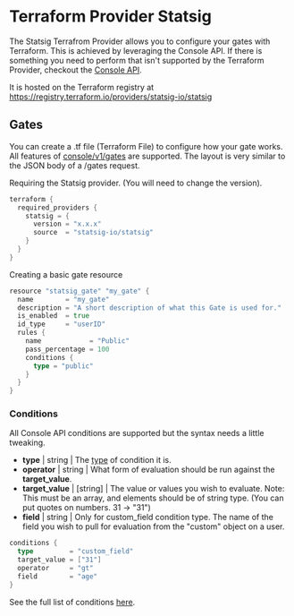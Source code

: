# Terraform Provider Statsig

The Statsig Terrafrom Provider allows you to configure your gates with Terraform. This is achieved by leveraging the Console API. If there is something you need to perform that isn't supported by the Terraform Provider, checkout the [Console API](https://docs.statsig.com/console-api/introduction).

It is hosted on the Terraform registry at https://registry.terraform.io/providers/statsig-io/statsig

## Gates

You can create a .tf file (Terraform File) to configure how your gate works. All features of [console/v1/gates](https://docs.statsig.com/console-api/gates) are supported. The layout is very similar to the JSON body of a /gates request.

Requiring the Statsig provider. (You will need to change the version).

```go
terraform {
  required_providers {
    statsig = {
      version = "x.x.x"
      source  = "statsig-io/statsig"
    }
  }
}
```

Creating a basic gate resource

```go
resource "statsig_gate" "my_gate" {
  name        = "my_gate"
  description = "A short description of what this Gate is used for."
  is_enabled  = true
  id_type     = "userID"
  rules {
    name            = "Public"
    pass_percentage = 100
    conditions {
      type = "public"
    }
  }
}
```

### Conditions

All Console API conditions are supported but the syntax needs a little tweaking.

- **type** | string | The [type](https://docs.statsig.com/console-api/rules#all-conditions) of condition it is.
- **operator** | string | What form of evaluation should be run against the **target_value**.
- **target_value** | [string] | The value or values you wish to evaluate. Note: This must be an array, and elements should be of string type. (You can put quotes on numbers. 31 -> "31")
- **field** | string | Only for custom_field condition type. The name of the field you wish to pull for evaluation from the "custom" object on a user.

```go
conditions {
  type         = "custom_field"
  target_value = ["31"]
  operator     = "gt"
  field        = "age"
}
```

See the full list of conditions [here](https://docs.statsig.com/console-api/rules#all-conditions).
